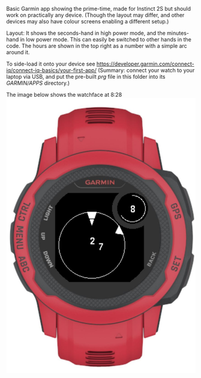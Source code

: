 Basic Garmin app showing the prime-time, made for Instinct 2S but should work on practically any device. (Though the layout may differ, and other devices may also have colour screens enabling a different setup.)

Layout: 
It shows the seconds-hand in high power mode, and the minutes-hand in low power mode. This can easily be switched to other hands in the code. The hours are shown in the top right as a number with a simple arc around it.

To side-load it onto your device see https://developer.garmin.com/connect-iq/connect-iq-basics/your-first-app/ (Summary: connect your watch to your laptop via USB, and put the pre-built *prg* file in this folder into its *GARMIN/APPS* directory.)

The image below shows the watchface at 8:28
![Prime time watchface screencapture](../garmin_prime_time_8_28.JPG)
